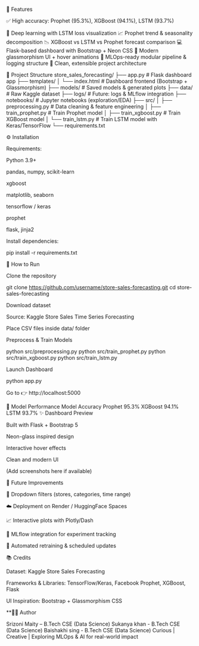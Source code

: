 🚀 Features

✅ High accuracy: Prophet (95.3%), XGBoost (94.1%), LSTM (93.7%)

🧠 Deep learning with LSTM loss visualization
📈 Prophet trend & seasonality decomposition
📉 XGBoost vs LSTM vs Prophet forecast comparison
💻 Flask-based dashboard with Bootstrap + Neon CSS
🌈 Modern glassmorphism UI + hover animations
🔁 MLOps-ready modular pipeline & logging structure
📂 Clean, extensible project architecture

📁 Project Structure
store_sales_forecasting/
├── app.py               # Flask dashboard app
├── templates/
│   └── index.html       # Dashboard frontend (Bootstrap + Glassmorphism)
├── models/              # Saved models & generated plots
├── data/                # Raw Kaggle dataset
├── logs/                # Future: logs & MLflow integration
├── notebooks/           # Jupyter notebooks (exploration/EDA)
├── src/
│   ├── preprocessing.py # Data cleaning & feature engineering
│   ├── train_prophet.py # Train Prophet model
│   ├── train_xgboost.py # Train XGBoost model
│   └── train_lstm.py    # Train LSTM model with Keras/TensorFlow
└── requirements.txt

⚙️ Installation

Requirements:

Python 3.9+

pandas, numpy, scikit-learn

xgboost

matplotlib, seaborn

tensorflow / keras

prophet

flask, jinja2

Install dependencies:

pip install -r requirements.txt

🔧 How to Run

Clone the repository

git clone https://github.com/username/store-sales-forecasting.git
cd store-sales-forecasting


Download dataset

Source: Kaggle Store Sales Time Series Forecasting

Place CSV files inside data/ folder

Preprocess & Train Models

python src/preprocessing.py
python src/train_prophet.py
python src/train_xgboost.py
python src/train_lstm.py


Launch Dashboard

python app.py


Go to 👉 http://localhost:5000

🧠 Model Performance
Model	Accuracy
Prophet	95.3%
XGBoost	94.1%
LSTM	93.7%
✨ Dashboard Preview

Built with Flask + Bootstrap 5

Neon-glass inspired design

Interactive hover effects

Clean and modern UI

(Add screenshots here if available)

📌 Future Improvements

🔄 Dropdown filters (stores, categories, time range)

☁️ Deployment on Render / HuggingFace Spaces

📈 Interactive plots with Plotly/Dash

🧪 MLflow integration for experiment tracking

🧹 Automated retraining & scheduled updates

📚 Credits

Dataset: Kaggle Store Sales Forecasting

Frameworks & Libraries: TensorFlow/Keras, Facebook Prophet, XGBoost, Flask

UI Inspiration: Bootstrap + Glassmorphism CSS

**👨‍💻 Author

Srizoni Maity – B.Tech CSE (Data Science)
Sukanya khan - B.Tech CSE (Data Science)
Baishakhi sing - B.Tech CSE (Data Science)
Curious | Creative | Exploring MLOps & AI for real-world impact

